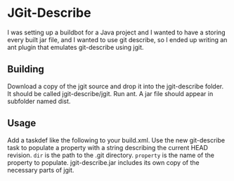 JGit-Describe
=============
I was setting up a buildbot for a Java project and I wanted to have a storing every built jar file, and I wanted to use git describe, so I ended up writing an ant plugin that emulates git-describe using jgit.

Building
--------
Download a copy of the jgit source and drop it into the jgit-describe folder. It should be called jgit-describe/jgit. Run ant. A jar file should appear in subfolder named dist.

Usage
-----
Add a taskdef like the following to your build.xml.
    <taskdef name="git-describe" classname="org.mdonoughe.JGitDescribeTask" classpath="jgit-describe.jar"/>
Use the new git-describe task to populate a property with a string describing the current HEAD revision. `dir` is the path to the .git directory. `property` is the name of the property to populate.
    <git-describe dir=".git" property="describe"/>
jgit-describe.jar includes its own copy of the necessary parts of jgit.
